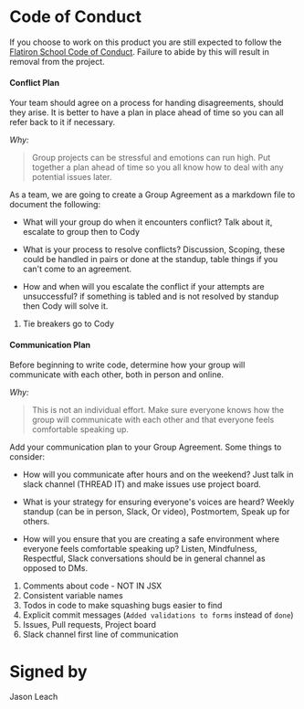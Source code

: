 # Code of Conduct

If you choose to work on this product you are still expected to follow the [Flatiron School Code of Conduct](https://flatironschool.com/code-of-conduct/).
Failure to abide by this will result in removal from the project.

#### Conflict Plan

Your team should agree on a process for handing disagreements, should they arise. It is better to have a plan in place ahead of time so you can all refer back to it if necessary.

_Why:_
> Group projects can be stressful and emotions can run high. Put together a plan ahead of time so you all know how to deal with any potential issues later.

As a team, we are going to create a Group Agreement as a markdown file to document the following:

* What will your group do when it encounters conflict? Talk about it, escalate to group then to Cody


* What is your process to resolve conflicts? Discussion, Scoping, these could be handled in pairs or done at the standup, table things if you can't come to an agreement.


* How and when will you escalate the conflict if your attempts are unsuccessful? if something is tabled and is not resolved by standup then Cody will solve it.

1. Tie breakers go to Cody

#### Communication Plan

Before beginning to write code, determine how your group will communicate with each other, both in person and online.

_Why:_
> This is not an individual effort. Make sure everyone knows how the group will communicate with each other and that everyone feels comfortable speaking up.

Add your communication plan to your Group Agreement. Some things to consider:

* How will you communicate after hours and on the weekend? Just talk in slack channel (THREAD IT) and make issues use project board.
  
* What is your strategy for ensuring everyone's voices are heard? Weekly standup (can be in person, Slack, Or video), Postmortem, Speak up for others.


* How will you ensure that you are creating a safe environment where everyone feels comfortable speaking up? Listen, Mindfulness, Respectful, Slack conversations should be in general channel as opposed to DMs.

1. Comments about code - NOT IN JSX
2. Consistent variable names
3. Todos in code to make squashing bugs easier to find
4. Explicit commit messages (`Added validations to forms` instead of `done`)
5. Issues, Pull requests, Project board
6. Slack channel first line of communication


# Signed by

Jason Leach
